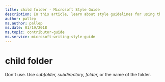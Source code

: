 ```yaml
---
title: child folder - Microsoft Style Guide
description: In this article, learn about style guidelines for using the term 'child folder' in Microsoft documentation and other terms that you can use in its place.
author: pallep
ms.author: pallep
ms.date: 01/19/2018
ms.topic: contributor-guide
ms.service: microsoft-writing-style-guide
---
```


# child folder

Don't use. Use *subfolder,* *subdirectory,* *folder,* or the name of the folder.
